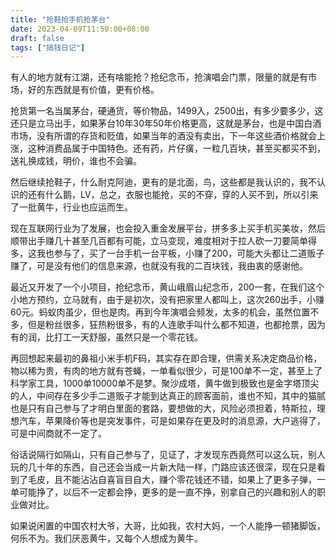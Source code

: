 ```yaml
---
title: "抢鞋抢手机抢茅台"
date: 2023-04-09T11:50:00+08:00
draft: false
tags: ["搞钱日记"]
---
```

有人的地方就有江湖，还有啥能抢？抢纪念币，抢演唱会门票，限量的就是有市场，好的东西就是有价值，更有价格。

抢货第一名当属茅台，硬通货，等价物品，1499入，2500出，有多少要多少，这还只是立马出手，如果茅台10年30年50年价格更高，这就是茅台，也是中国白酒市场，没有所谓的存货和贬值，如果当年的酒没有卖出，下一年这些酒价格就会上涨，这种消费品属于中国特色。还有药，片仔癀，一粒几百块，甚至买都买不到，送礼换成钱，明价，谁也不会骗。

然后继续抢鞋子，什么耐克阿迪，更有的是北面，鸟，这些都是我认识的，我不认识的还有什么鹅，LV，总之，衣服也能抢，买的不穿，穿的人买不到，所以引来了一批黄牛，行业也应运而生。

现在互联网行业为了发展，也会投入重金发展平台，拼多多上买手机买美妆，然后顺带出手赚几十甚至几百都有可能，立马变现，难度相对于拉人砍一刀要简单得多，这我也参与了，买了一台手机一台平板，小赚了200，可能大头都让二道贩子赚了，可是没有他们的信息来源，也就没有我的二百块钱，我由衷的感谢他。

最近又开发了一个小项目，抢纪念币，黄山峨眉山纪念币，200一套，在我们这个小地方预约，立马就有，由于是初次，没有把家里人都叫上，这次260出手，小赚60元。蚂蚁肉虽少，但也是肉。再到今年演唱会频发，太多的机会，虽然位置不多，但是粉丝很多，狂热粉很多，有的人连歌手叫什么都不知道，也都抢票，因为有的润，比打工一天舒服，虽然只是一个零花钱。

再回想起来最初的鼻祖小米手机F码，其实存在即合理，供需关系决定商品价格，物以稀为贵，有肉的地方就有苍蝇，一单看似很少，可是100单不一定，甚至上了科学家工具，1000单10000单不是梦。聚沙成塔，黄牛做到极致也是金字塔顶尖的人，中间存在多少手二道贩子才能到达真正的顾客面前，谁也不知，其中的猫腻也是只有自己参与了才明白里面的套路，要想做的大，风险必须担着，特斯拉，理想汽车，苹果降价等也是突发事件，可是如果存在更及时的消息源，大户逃得了，可是中间商就不一定了。

俗话说隔行如隔山，只有自己参与了，见证了，才发现东西竟然可以这么玩，别人玩的几十年的东西，自己还会当成一片新大陆一样，门路应该还很深，现在只是看到了毛皮，且不能沾沾自喜盲目自大，赚个零花钱还不错，如果上了更多子弹，一单可能挣了，以后不一定都会挣，更多的是一直不挣，别拿自己的兴趣和别人的职业做对比。

如果说闲置的中国农村大爷，大哥，比如我，农村大妈，一个人能挣一顿猪脚饭，何乐不为。我们厌恶黄牛，又每个人想成为黄牛。